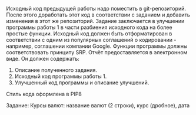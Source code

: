 Исходный код предыдущей работы надо поместить в git-репозиторий.
После этого доработать этот код в соответствии с заданием и добавить изменения в этот же репозиторий.
Задание заключается в улучшении программы работы 1 в части разбиения
исходного кода на более простые функции. Исходный код должен быть отформатирован в соответствии с одним из популярных соглашений о кодировании -
например, соглашении компании Google. Функции программы должны соответствовать принципу SRP.
Отчёт предоставляется в электронном виде. Он должен содержать:
1. Описание полученного задания.
2. Исходный код программы работы 1.
3. Улучшенный код программы и описание улучшений.

Стиль кода оформлена в PIP8

Задание:
Курсы валют: название валют (2 строки), курс (дробное), дата